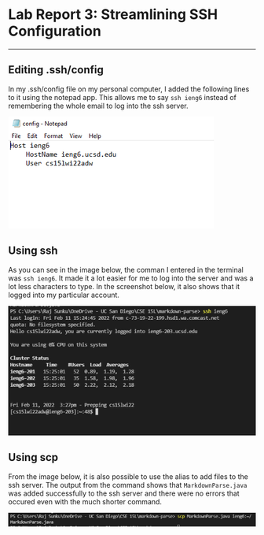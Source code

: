 # Lab Report 3: Streamlining SSH Configuration

***

## Editing .ssh/config

In my .ssh/config file on my personal computer, I added the following lines to it using the notepad app. This allows me to say `ssh ieng6` instead of remembering the whole email to log into the ssh server.

![image](Week6SS1.PNG)

## Using ssh

As you can see in the image below, the comman I entered in the terminal was `ssh ieng6`. It made it a lot easier for me to log into the server and was a lot less characters to type. In the screenshot below, it also shows that it logged into my particular account.

![image](Week6SS2.PNG)

## Using scp

From the image below, it is also possible to use the alias to add files to the ssh server. The output from the command shows that `MarkdownParse.java` was added successfully to the ssh server and there were no errors that occured even with the much shorter command.

![image](Week6SS3.PNG)

